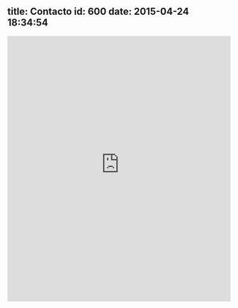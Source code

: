 title: Contacto
id: 600
date: 2015-04-24 18:34:54
---

<iframe id="typeform-full" width="100%" height="600px" frameborder="0" src="https://laredsemanario.typeform.com/to/Dd8qG0"></iframe>
<script type="text/javascript" src="https://s3-eu-west-1.amazonaws.com/share.typeform.com/embed.js"></script>
